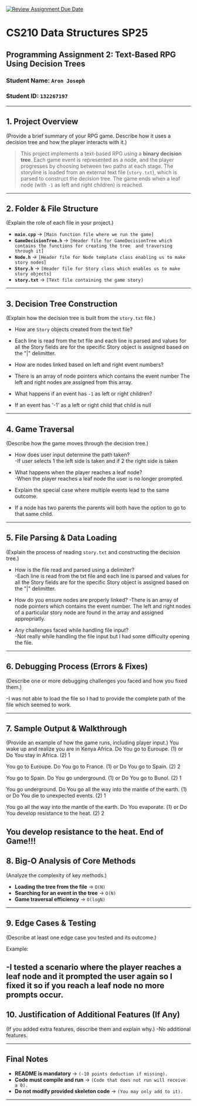 [![Review Assignment Due Date](https://classroom.github.com/assets/deadline-readme-button-22041afd0340ce965d47ae6ef1cefeee28c7c493a6346c4f15d667ab976d596c.svg)](https://classroom.github.com/a/jIKk4bke)
# CS210 Data Structures SP25
## Programming Assignment 2: Text-Based RPG Using Decision Trees

### **Student Name:** `Aron Joseph`  
### **Student ID:** `132267197`  

---

## **1. Project Overview**
(Provide a brief summary of your RPG game. Describe how it uses a decision tree and how the player interacts with it.)


>This project implements a text-based RPG using a **binary decision tree**. Each game event is represented as a node, and the player progresses by choosing between two paths at each stage. The storyline is loaded from an external text file (`story.txt`), which is parsed to construct the decision tree. The game ends when a leaf node (with `-1` as left and right children) is reached.

---

## **2. Folder & File Structure**
(Explain the role of each file in your project.)

- **`main.cpp`** → `[Main function file where we run the game]`  
- **`GameDecisionTree.h`** → `[Header file for GameDecisionTree which contains the functions for creating the tree 
and traversing through it]`  
- **`Node.h`** → `[Header file for Node template class enabling us to make story nodes]`  
- **`Story.h`** → `[Header file for Story class which enables us to make story objects]`  
- **`story.txt`** → `[Text file containing the game story]`  

---

## **3. Decision Tree Construction**
(Explain how the decision tree is built from the `story.txt` file.)

- How are `Story` objects created from the text file?  
- Each line is read from the txt file and each line is parsed and values for all the Story fields are for the 
  specific Story object is assigned based on the "|" delimitter.

- How are nodes linked based on left and right event numbers?  
- There is an array of node pointers which contains the event number The left and right nodes are assigned from this 
  array.

- What happens if an event has `-1` as left or right children?  
- If an event has '-1' as a left or right child that child is null

---

## **4. Game Traversal**
(Describe how the game moves through the decision tree.)

- How does user input determine the path taken?  
-If user selects 1 the left side is taken and if 2 the right side is taken

- What happens when the player reaches a leaf node?  
-When the player reaches a leaf node the user is no longer prompted.

- Explain the special case where multiple events lead to the same outcome.  
- If a node has two parents the parents will both have the option to go to that same child.

---

## **5. File Parsing & Data Loading**
(Explain the process of reading `story.txt` and constructing the decision tree.)

- How is the file read and parsed using a delimiter?  
-Each line is read from the txt file and each line is parsed and values for all the Story fields are for the
  specific Story object is assigned based on the "|" delimitter.


- How do you ensure nodes are properly linked?
-There is an array of node pointers which contains the event number. The left and right nodes of a particular story 
  node are found in the array and assigned appropriatly. 


- Any challenges faced while handling file input?  
-Not really while handling the file input but I had some difficulty opening the file.
---

## **6. Debugging Process (Errors & Fixes)**
(Describe one or more debugging challenges you faced and how you fixed them.)

-I was not able to load the file so I had to provide the complete path of the file which seemed to work.

---

## **7. Sample Output & Walkthrough**
(Provide an example of how the game runs, including player input.)
You wake up and realize you are in Kenya Africa.
Do You go to Euroupe. (1) or Do You stay in Africa. (2)
1

You go to Euroupe.
Do You go to France. (1) or Do You go to Spain. (2)
2

You go to Spain.
Do You go underground. (1) or Do You go to Bunol. (2)
1

You go underground.
Do You go all the way into the mantle of the earth. (1) or Do You die to unexpected events. (2)
1

You go all the way into the mantle of the earth.
Do You evaporate. (1) or Do You develop resistance to the heat. (2)
2

You develop resistance to the heat.
End of Game!!!
---

## **8. Big-O Analysis of Core Methods**
(Analyze the complexity of key methods.)

- **Loading the tree from the file** → `O(N)`  
- **Searching for an event in the tree** → `O(N)`  
- **Game traversal efficiency** → `O(logN)`  

---

## **9. Edge Cases & Testing**
(Describe at least one edge case you tested and its outcome.)

Example:
> 
-I tested a scenario where the player reaches a  leaf node and it prompted the user again so I fixed it so if you 
reach a leaf node no more prompts occur.
---

## **10. Justification of Additional Features (If Any)**
(If you added extra features, describe them and explain why.)
-No additional features.

---

## **Final Notes**
- **README is mandatory** → `(-10 points deduction if missing).`  
- **Code must compile and run** → `(Code that does not run will receive a 0).`  
- **Do not modify provided skeleton code** → `(You may only add to it).`  

---
